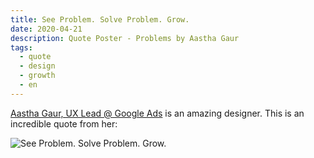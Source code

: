 ```yaml
---
title: See Problem. Solve Problem. Grow.
date: 2020-04-21
description: Quote Poster - Problems by Aastha Gaur
tags:
  - quote
  - design
  - growth
  - en
---
```


[Aastha Gaur, UX Lead @ Google Ads](https://www.astaloves.com/) is an amazing designer. This is an incredible quote from her:

![See Problem. Solve Problem. Grow.](./problems.jpg)